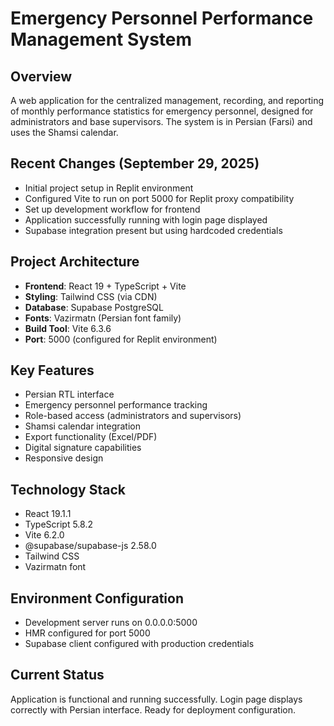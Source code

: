 # Emergency Personnel Performance Management System

## Overview
A web application for the centralized management, recording, and reporting of monthly performance statistics for emergency personnel, designed for administrators and base supervisors. The system is in Persian (Farsi) and uses the Shamsi calendar.

## Recent Changes (September 29, 2025)
- Initial project setup in Replit environment
- Configured Vite to run on port 5000 for Replit proxy compatibility
- Set up development workflow for frontend
- Application successfully running with login page displayed
- Supabase integration present but using hardcoded credentials

## Project Architecture
- **Frontend**: React 19 + TypeScript + Vite
- **Styling**: Tailwind CSS (via CDN)
- **Database**: Supabase PostgreSQL
- **Fonts**: Vazirmatn (Persian font family)
- **Build Tool**: Vite 6.3.6
- **Port**: 5000 (configured for Replit environment)

## Key Features
- Persian RTL interface
- Emergency personnel performance tracking
- Role-based access (administrators and supervisors)
- Shamsi calendar integration
- Export functionality (Excel/PDF)
- Digital signature capabilities
- Responsive design

## Technology Stack
- React 19.1.1
- TypeScript 5.8.2
- Vite 6.2.0
- @supabase/supabase-js 2.58.0
- Tailwind CSS
- Vazirmatn font

## Environment Configuration
- Development server runs on 0.0.0.0:5000
- HMR configured for port 5000
- Supabase client configured with production credentials

## Current Status
Application is functional and running successfully. Login page displays correctly with Persian interface. Ready for deployment configuration.